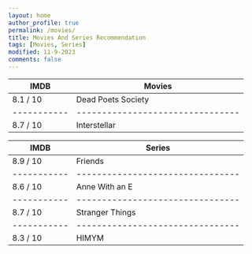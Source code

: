 ```yaml
---
layout: home
author_profile: true
permalink: /movies/
title: Movies And Series Recommendation
tags: [Movies, Series]
modified: 11-9-2023
comments: false
---
```



|**IMDB**   | **Movies**                     |
|-----------|--------------------------------|
|8.1 / 10   | Dead Poets Society             |
|-----------|--------------------------------|
|8.7 / 10   |Interstellar                    |



|**IMDB**   | **Series**                     |
|-----------|--------------------------------|
|8.9 / 10   | Friends                        |
|-----------|--------------------------------|
|8.6 / 10   | Anne With an E                 |
|-----------|--------------------------------|
|8.7 / 10   | Stranger Things                |
|-----------|--------------------------------|
|8.3 / 10   | HIMYM                          |
